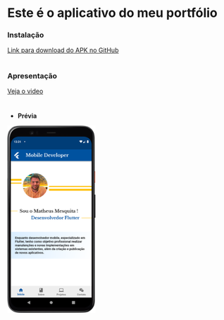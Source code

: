 # Este é o aplicativo do meu portfólio

### Instalação

[Link para download do APK no GitHub](https://github.com/matheusodecam/portfolioAPK.version1.0/blob/main/app-release.apk) 
#
### Apresentação

[Veja o video](https://www.youtube.com/watch?v=MZZxAoU_e0Y&ab_channel=PauloOliveira)
#
- **Prévia**
<img src="https://github.com/matheusodecam/portfolioAPK.version1.0/blob/main/thumbnail_portfolioMatheus.png" width="200">

